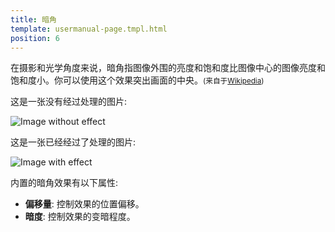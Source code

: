 ```yaml
---
title: 暗角
template: usermanual-page.tmpl.html
position: 6
---
```


在摄影和光学角度来说，暗角指图像外围的亮度和饱和度比图像中心的图像亮度和饱和度小。你可以使用这个效果突出画面的中央。<small>(来自于[Wikipedia][1])</small>

这是一张没有经过处理的图片:

<img alt="Image without effect" src="/images/platform/posteffects/without_effects.png"></img>

这是一张已经经过了处理的图片:

<img alt="Image with effect" src="/images/platform/posteffects/with_vignette.png"></img>

内置的暗角效果有以下属性:

* **偏移量**: 控制效果的位置偏移。
* **暗度**: 控制效果的变暗程度。

[1]: https://en.wikipedia.org/wiki/Vignetting


